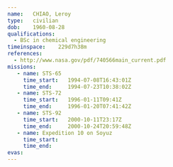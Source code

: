```yaml
---
name:	CHIAO, Leroy
type:	civilian
dob:	1960-08-28
qualifications:
  - BSc in chemical engineering
timeinspace:	229d7h38m
references:
  - http://www.nasa.gov/pdf/740566main_current.pdf
missions:
   - name: STS-65
     time_start:   1994-07-08T16:43:01Z
     time_end:     1994-07-23T10:38:02Z
   - name: STS-72
     time_start:   1996-01-11T09:41Z
     time_end:     1996-01-20T07:41:42Z
   - name: STS-92
     time_start:   2000-10-11T23:17Z
     time_end:     2000-10-24T20:59:48Z
   - name: Expedition 10 on Soyuz
     time_start:   
     time_end:     
evas:
---
```


